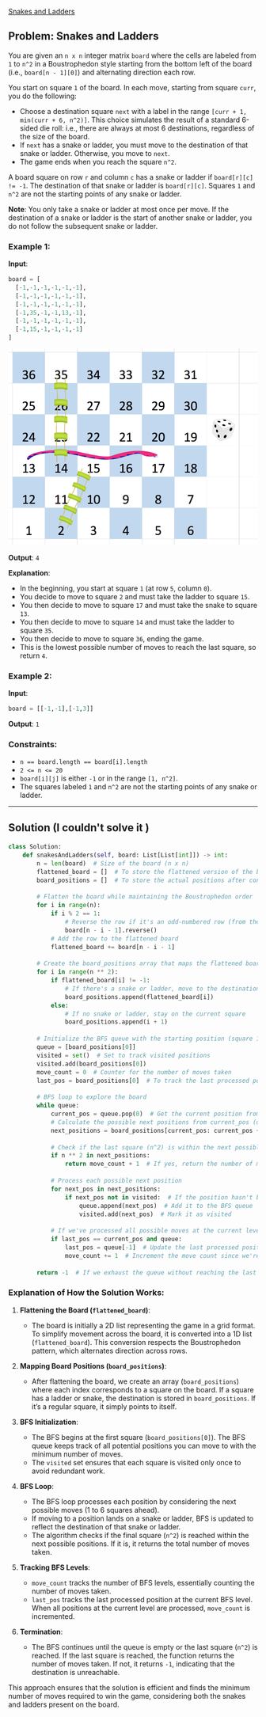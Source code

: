 [Snakes and Ladders](https://leetcode.com/problems/snakes-and-ladders/description/?envType=study-plan-v2&envId=top-interview-150)

## Problem: Snakes and Ladders

You are given an `n x n` integer matrix `board` where the cells are labeled from `1` to `n^2` in a Boustrophedon style starting from the bottom left of the board (i.e., `board[n - 1][0]`) and alternating direction each row.

You start on square `1` of the board. In each move, starting from square `curr`, you do the following:

- Choose a destination square `next` with a label in the range `[curr + 1, min(curr + 6, n^2)]`. This choice simulates the result of a standard 6-sided die roll: i.e., there are always at most 6 destinations, regardless of the size of the board.
- If `next` has a snake or ladder, you must move to the destination of that snake or ladder. Otherwise, you move to `next`.
- The game ends when you reach the square `n^2`.

A board square on row `r` and column `c` has a snake or ladder if `board[r][c] != -1`. The destination of that snake or ladder is `board[r][c]`. Squares `1` and `n^2` are not the starting points of any snake or ladder.

**Note**: You only take a snake or ladder at most once per move. If the destination of a snake or ladder is the start of another snake or ladder, you do not follow the subsequent snake or ladder.

### Example 1:

**Input**:
```python
board = [
  [-1,-1,-1,-1,-1,-1],
  [-1,-1,-1,-1,-1,-1],
  [-1,-1,-1,-1,-1,-1],
  [-1,35,-1,-1,13,-1],
  [-1,-1,-1,-1,-1,-1],
  [-1,15,-1,-1,-1,-1]
]
```

![alt text](1.%20Snakes%20and%20Ladders-1.png)

**Output**: `4`

**Explanation**:
- In the beginning, you start at square `1` (at row `5`, column `0`).
- You decide to move to square `2` and must take the ladder to square `15`.
- You then decide to move to square `17` and must take the snake to square `13`.
- You then decide to move to square `14` and must take the ladder to square `35`.
- You then decide to move to square `36`, ending the game.
- This is the lowest possible number of moves to reach the last square, so return `4`.

### Example 2:

**Input**:
```python
board = [[-1,-1],[-1,3]]
```

**Output**: `1`

### Constraints:

- `n == board.length == board[i].length`
- `2 <= n <= 20`
- `board[i][j]` is either `-1` or in the range `[1, n^2]`.
- The squares labeled `1` and `n^2` are not the starting points of any snake or ladder.

---

## Solution (I couldn't solve it )

```python
class Solution:
    def snakesAndLadders(self, board: List[List[int]]) -> int:
        n = len(board)  # Size of the board (n x n)
        flattened_board = []  # To store the flattened version of the board in 1D
        board_positions = []  # To store the actual positions after considering snakes and ladders
        
        # Flatten the board while maintaining the Boustrophedon order
        for i in range(n):
            if i % 2 == 1:
                # Reverse the row if it's an odd-numbered row (from the bottom)
                board[n - i - 1].reverse()
            # Add the row to the flattened board
            flattened_board += board[n - i - 1]
        
        # Create the board_positions array that maps the flattened board to the game positions
        for i in range(n ** 2):
            if flattened_board[i] != -1:
                # If there's a snake or ladder, move to the destination square
                board_positions.append(flattened_board[i])
            else:
                # If no snake or ladder, stay on the current square
                board_positions.append(i + 1)

        # Initialize the BFS queue with the starting position (square 1)
        queue = [board_positions[0]]
        visited = set()  # Set to track visited positions
        visited.add(board_positions[0])
        move_count = 0  # Counter for the number of moves taken
        last_pos = board_positions[0]  # To track the last processed position in the current level of BFS

        # BFS loop to explore the board
        while queue:
            current_pos = queue.pop(0)  # Get the current position from the queue
            # Calculate the possible next positions from current_pos (up to 6 moves ahead)
            next_positions = board_positions[current_pos: current_pos + 6]
            
            # Check if the last square (n^2) is within the next possible positions
            if n ** 2 in next_positions:
                return move_count + 1  # If yes, return the number of moves taken to reach it
            
            # Process each possible next position
            for next_pos in next_positions:
                if next_pos not in visited:  # If the position hasn't been visited yet
                    queue.append(next_pos)  # Add it to the BFS queue
                    visited.add(next_pos)  # Mark it as visited
            
            # If we've processed all possible moves at the current level, increment the move count
            if last_pos == current_pos and queue:
                last_pos = queue[-1]  # Update the last processed position
                move_count += 1  # Increment the move count since we're moving to a new level in BFS

        return -1  # If we exhaust the queue without reaching the last square, return -1 (unreachable)
```

### Explanation of How the Solution Works:

1. **Flattening the Board (`flattened_board`)**:
   - The board is initially a 2D list representing the game in a grid format. To simplify movement across the board, it is converted into a 1D list (`flattened_board`). This conversion respects the Boustrophedon pattern, which alternates direction across rows.

2. **Mapping Board Positions (`board_positions`)**:
   - After flattening the board, we create an array (`board_positions`) where each index corresponds to a square on the board. If a square has a ladder or snake, the destination is stored in `board_positions`. If it’s a regular square, it simply points to itself.

3. **BFS Initialization**:
   - The BFS begins at the first square (`board_positions[0]`). The BFS queue keeps track of all potential positions you can move to with the minimum number of moves.
   - The `visited` set ensures that each square is visited only once to avoid redundant work.

4. **BFS Loop**:
   - The BFS loop processes each position by considering the next possible moves (1 to 6 squares ahead). 
   - If moving to a position lands on a snake or ladder, BFS is updated to reflect the destination of that snake or ladder.
   - The algorithm checks if the final square (`n^2`) is reached within the next possible positions. If it is, it returns the total number of moves taken.

5. **Tracking BFS Levels**:
   - `move_count` tracks the number of BFS levels, essentially counting the number of moves taken.
   - `last_pos` tracks the last processed position at the current BFS level. When all positions at the current level are processed, `move_count` is incremented.

6. **Termination**:
   - The BFS continues until the queue is empty or the last square (`n^2`) is reached. If the last square is reached, the function returns the number of moves taken. If not, it returns `-1`, indicating that the destination is unreachable.

This approach ensures that the solution is efficient and finds the minimum number of moves required to win the game, considering both the snakes and ladders present on the board.